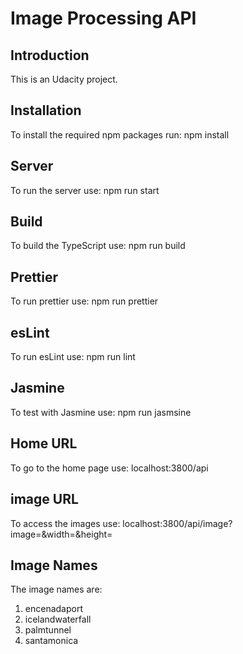 # Image Processing API

## Introduction
This is an Udacity project.

## Installation
To install the required npm packages run: npm install

## Server
To run the server use: npm run start

## Build
To build the TypeScript use: npm run build

## Prettier
To run prettier use: npm run prettier

## esLint
To run esLint use: npm run lint

## Jasmine
To test with Jasmine use: npm run jasmsine

## Home URL
To go to the home page use: localhost:3800/api

## image URL
To access the images use: 
localhost:3800/api/image?image=<name of image>&width=<number>&height=<number>

## Image Names
The image names are:

1. encenadaport
2. icelandwaterfall
3. palmtunnel
4. santamonica




